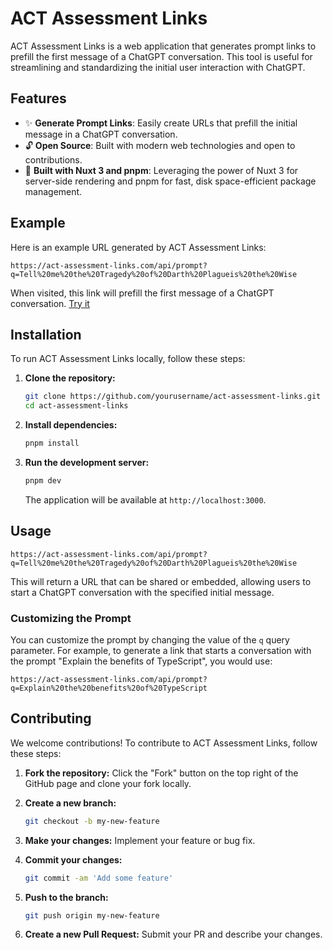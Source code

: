 # ACT Assessment Links

ACT Assessment Links is a web application that generates prompt links to prefill the first message of a ChatGPT conversation. This tool is useful for streamlining and standardizing the initial user interaction with ChatGPT.

## Features

- ✨ **Generate Prompt Links**: Easily create URLs that prefill the initial message in a ChatGPT conversation.
- 🔓 **Open Source**: Built with modern web technologies and open to contributions.
- 🚀 **Built with Nuxt 3 and pnpm**: Leveraging the power of Nuxt 3 for server-side rendering and pnpm for fast, disk space-efficient package management.

## Example

Here is an example URL generated by ACT Assessment Links:
```
https://act-assessment-links.com/api/prompt?q=Tell%20me%20the%20Tragedy%20of%20Darth%20Plagueis%20the%20Wise
```
When visited, this link will prefill the first message of a ChatGPT conversation.
[Try it](https://act-assessment-links.com/api/prompt?q=Tell%20me%20the%20Tragedy%20of%20Darth%20Plagueis%20the%20Wise)

## Installation

To run ACT Assessment Links locally, follow these steps:

1. **Clone the repository:**
   ```bash
   git clone https://github.com/yourusername/act-assessment-links.git
   cd act-assessment-links
   ```

2. **Install dependencies:**
   ```bash
   pnpm install
   ```

3. **Run the development server:**
   ```bash
   pnpm dev
   ```
   The application will be available at `http://localhost:3000`.

## Usage

```
https://act-assessment-links.com/api/prompt?q=Tell%20me%20the%20Tragedy%20of%20Darth%20Plagueis%20the%20Wise
```

This will return a URL that can be shared or embedded, allowing users to start a ChatGPT conversation with the specified initial message.

### Customizing the Prompt

You can customize the prompt by changing the value of the `q` query parameter. For example, to generate a link that starts a conversation with the prompt "Explain the benefits of TypeScript", you would use:

```
https://act-assessment-links.com/api/prompt?q=Explain%20the%20benefits%20of%20TypeScript
```

## Contributing

We welcome contributions! To contribute to ACT Assessment Links, follow these steps:

1. **Fork the repository:**
   Click the "Fork" button on the top right of the GitHub page and clone your fork locally.

2. **Create a new branch:**
   ```bash
   git checkout -b my-new-feature
   ```

3. **Make your changes:**
   Implement your feature or bug fix.

4. **Commit your changes:**
   ```bash
   git commit -am 'Add some feature'
   ```

5. **Push to the branch:**
   ```bash
   git push origin my-new-feature
   ```

6. **Create a new Pull Request:**
   Submit your PR and describe your changes.
